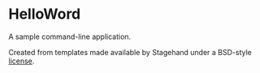 # HelloWord

A sample command-line application.

Created from templates made available by Stagehand under a BSD-style
[license](https://github.com/dart-lang/stagehand/blob/master/LICENSE).
